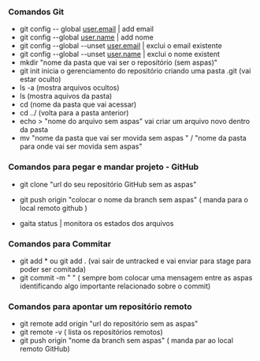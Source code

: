 ### Comandos Git 

- git config -- global [user.email](http://user.email/) | add email
- git config --global [user.name](http://user.name/)  | add nome
- git config --global --unset [user.email](http://user.email/) | exclui o email existente
- git config --global --unset [user.name](http://user.name/)  | exclui o nome existent
- mkdir "nome da pasta que vai ser o repositório (sem aspas)"
- git init  inicia o gerenciamento do repositório criando uma pasta .git (vai estar oculto)
- ls -a  (mostra arquivos ocultos)
- ls   (mostra aquivos da pasta)
- cd  (nome da pasta que vai acessar)
- cd ../ (volta para a pasta anterior)
- echo >  "nome do arquivo sem aspas" vai criar um arquivo novo dentro da pasta 
- mv "nome da pasta que vai ser movida sem aspas " / "nome da pasta para onde vai ser  movida sem aspas"

### Comandos para pegar e mandar projeto - GitHub

- git clone "url do seu repositório GitHub sem as aspas"

- git push origin "colocar o nome da branch sem aspas" ( manda para o local remoto github )
-  gaita status   | monitora os estados dos arquivos



### Comandos para Commitar

- git add * ou git add .  (vai sair de untracked e vai enviar para stage para poder ser comitada)
- git commit -m "  "  ( sempre bom colocar  uma mensagem entre as aspas identificando algo importante relacionado sobre o commit)

### Comandos para apontar um repositório remoto

- git remote add origin "url do repositório sem as aspas"
- git remote -v   ( lista os repositórios remotos)
- git push origin "nome da branch sem aspas" ( manda par ao local remoto GitHub)







​	

​	

